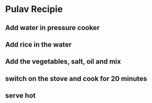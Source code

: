 # Pulav Recipie
## Add water in pressure cooker
## Add rice in the water
## Add the vegetables, salt, oil and mix
## switch on the stove and cook for 20 minutes
## serve hot